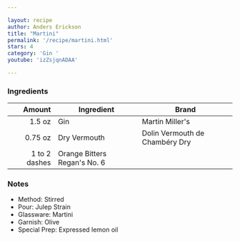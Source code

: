 ```yaml
---

layout: recipe
author: Anders Erickson
title: "Martini"
permalink: '/recipe/martini.html'
stars: 4
category: 'Gin '
youtube: 'izZsjqnADAA'

---
```


### Ingredients

| Amount  | Ingredient               | Brand                           |
| ------------: | ---------------------------- | ------------------------------ |
|        1.5 oz | Gin                          | Martin Miller's                |
|       0.75 oz | Dry Vermouth                 | Dolin Vermouth de Chambéry Dry |
| 1 to 2 dashes | Orange Bitters Regan's No. 6 |

### Notes

- Method: Stirred
- Pour: Julep Strain
- Glassware: Martini
- Garnish: Olive
- Special Prep: Expressed lemon oil


